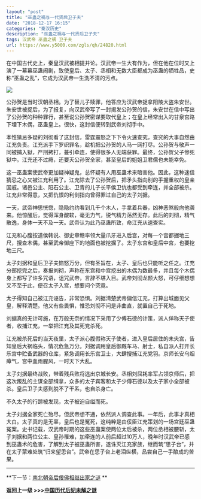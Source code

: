 ```yaml
---
layout: "post"
title: "巫蛊之祸与一代贤后卫子夫"
date: "2018-12-17 16:15"
categories: "秦汉历史"
description: "巫蛊之祸与一代贤后卫子夫"
tags: 汉武帝 巫蛊之祸 卫子夫
url: https://www.y5000.com/zgls/qh/24820.html
---
```






在中国古代史上，秦皇汉武被相提并论。汉武帝一生大有作为，但在他在位时又上演了一幕幕巫蛊闹剧，致使皇后、太子、丞相和无数大臣都成为巫蛊的牺牲品，史称“巫蛊之乱”，它成为汉武帝一生洗不清的污点。

![](https://img.y5000.com/uploads/allimg/170809/12-1FP913544O25.jpg)

公孙贺是当时汉朝丞相。为了替儿子赎罪，他答应为汉武帝捉拿阳陵大盗朱安世。朱安世被捉后，为了报复，向汉武帝写了一封揭发公孙贺的信，朱安世在信中写出了公孙贺的种种罪行，甚至说公孙贺密谋要取代皇上；在皇上经常出入的甘泉宫路下埋下木偶，巫蛊皇上。很快，这封信便转到武帝刘彻手中。

本性猜忌多疑的刘彻看了这封信，雷霆震怒之下下令火速查究，查究的大事自然由江充负责。江充派手下罗织罪名，趁机把公孙贺的人马一网打尽。公孙贺与敬声一同被捕入狱，严刑拷打，蔓引牵连，使得很多人无端获罪。最终，公孙贺父子惨死狱中。江充还不过瘾，还要灭公孙贺全家，甚至皇后的姐姐卫君儒也未能幸免。

这一巫蛊案使武帝更加疑神疑鬼，总怀疑有人用巫蛊术来暗害他。因此，这种迷信猜忌之心又被江充利用了。江充除去了公孙贺后，把矛头指向别的手握重权的皇亲国戚。诸邑公主、阳石公主、卫青的儿子长平侯卫伉也都受到牵连，并全部被杀。江充非常得意，又把仇恨的利剑指向曾得罪过自己的太子刘据。

一天，武帝神思恍惚，隐隐约约看到几千个木人，手拿着兵器，凶神恶煞般向他袭来。他惊醒后，觉得浑身酸软，毫无力气，锐气精力荡然无存。此后的刘彻，精气散逸，身体一天不及一天。武帝认为此乃巫蛊所致，命江充从速查实。

江充和心腹按道侯韩说、御史章赣率领大量爪牙进入后宫，对每一个宫都掘地三尺，搜查木偶，甚至武帝御座下的地面也被挖掘了。太子东宫和皇后中宫，也要挖地三尺。

太子刘据和皇后卫子夫恼怒万分，但有圣旨在，太子、皇后也只能听之任之。江充分部挖完之后，奏报刘彻，声称在东宫和中宫挖出的木偶为数最多，并且每个木偶身上都写了许多咒语，诅咒武帝，言辞不堪入目。武帝刘彻龙颜大怒，可仔细想想又不至于此，便召太子入宫，想要问个究竟。

太子得知自己被江充诬告，非常恐惧。刘据清楚武帝偏信江充，打算出城面见父皇，解释清楚。他又有些畏惧，惟恐刘彻不问是非曲直，就置自己于死地。

刘据真的无计可施，在万般无奈的情况下采用了少傅石德的计策，派人佯称天子使者，收捕江充，一举把江充及其死党杀死。

江充被杀死后的当天夜里，太子派心腹假称天子使者，进入皇后居住的未央宫，告知皇后大祸临头，情况危急万分。刘据调用皇后御厩车马、射士，私自派人打开长乐宫中贮备武器的仓库，紧急调用长乐宫卫士，大肆搜捕江充党羽。京师长安乌烟瘴气，宫中血雨腥风，一时天下大乱。

太子刘据最终战败，带着残兵败将逃出京城长安。丞相刘屈耗率军占领京师后，把这次叛乱的主谋全部缉拿，众多的太子宾客和太子少傅石德以及太子家小全部被杀。皇后卫子夫感到脱不了干系，也自杀身亡。

不久太子的行踪被发现，太子被迫自缢而死。

太子刘据全家死亡殆尽，但武帝想不通，依然派人调查此事。一年后，此事才真相大白。太子真的是无辜，皇后也是冤死，这纯粹是由佞臣江充策划的一场宫廷巫蛊冤案。史书记载，汉武帝时期的这些巫蛊案使两位太后被杀，两位丞相被腰斩，太子刘据和两位公主、皇孙罹难，加牵连的人前后超过10万人，晚年时汉武帝已感到巫蛊术的危害，了解到太子被巫蛊所害，遂诛灭江充家族，继而筑“思子台”，并在太子蒙难处筑“归来望思台”。武帝在思子台上老泪纵横，品尝自己一手酿成的苦果。

* * *

**下一节：[南北朝帝后佞佛相继出家之谜](https://www.y5000.com/tsfx/zgwj/24821.html) **

**返回上一级 >>>[中国历代后妃未解之谜](https://www.y5000.com/tsfx/zgwj/24836.html)**
